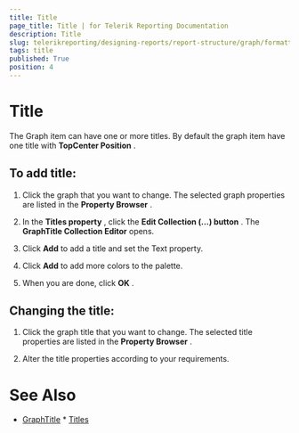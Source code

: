 ```yaml
---
title: Title
page_title: Title | for Telerik Reporting Documentation
description: Title
slug: telerikreporting/designing-reports/report-structure/graph/formatting-a-graph/title
tags: title
published: True
position: 4
---
```


# Title



The Graph item can have one or more titles.            By default the graph item have one title with __TopCenter Position__ .       

## To add title:

1. Click the graph that you want to change.    The selected graph properties are listed in the __Property Browser__ .

1. In the __Titles property__ , click the __Edit Collection (…) button__ .                     The __GraphTitle Collection Editor__  opens.                 

1. Click __Add__  to add a title and set the Text property.                  

1. Click __Add__  to add more colors to the palette.                 

1. When you are done, click __OK__ .                 

## Changing the title:

1. Click the graph title that you want to change.    The selected title properties are listed in the __Property Browser__ .

1. Alter the title properties according to your requirements.                 

# See Also
 * [GraphTitle](/reporting/api/Telerik.Reporting.GraphTitle)  * [Titles](/reporting/api/Telerik.Reporting.Graph#Telerik_Reporting_Graph_Titles) 

